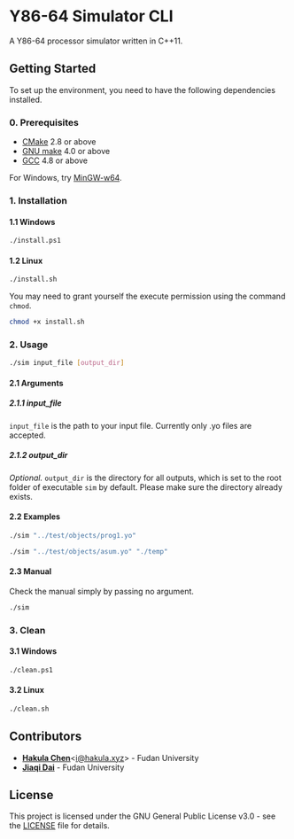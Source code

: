 # Y86-64 Simulator CLI

A Y86-64 processor simulator written in C++11.

## Getting Started

To set up the environment, you need to have the following dependencies installed.

### 0. Prerequisites

- [CMake](https://cmake.org/download) 2.8 or above
- [GNU make](https://www.gnu.org/software/make) 4.0 or above
- [GCC](https://gcc.gnu.org/releases.html) 4.8 or above

For Windows, try [MinGW-w64](https://sourceforge.net/projects/mingw-w64).

### 1. Installation

#### 1.1 Windows

```bash
./install.ps1
```

#### 1.2 Linux

```bash
./install.sh
```

You may need to grant yourself the execute permission using the command `chmod`.

```bash
chmod +x install.sh
```

### 2. Usage

```bash
./sim input_file [output_dir]
```

#### 2.1 Arguments

##### 2.1.1 input_file

`input_file` is the path to your input file. Currently only .yo files are accepted.

##### 2.1.2 output_dir

*Optional.* `output_dir` is the directory for all outputs, which is set to the root folder of executable `sim` by default. Please make sure the directory already exists.

#### 2.2 Examples

```bash
./sim "../test/objects/prog1.yo"
```

```bash
./sim "../test/objects/asum.yo" "./temp"
```

#### 2.3 Manual

Check the manual simply by passing no argument.

```bash
./sim
```

### 3. Clean

#### 3.1 Windows

```bash
./clean.ps1
```

#### 3.2 Linux

```bash
./clean.sh
```

## Contributors

- [**Hakula Chen**](https://github.com/hakula139)<[i@hakula.xyz](mailto:i@hakula.xyz)> - Fudan University
- [**Jiaqi Dai**](https://github.com/jqdai) - Fudan University

## License

This project is licensed under the GNU General Public License v3.0 - see the [LICENSE](../LICENSE) file for details.
